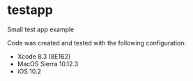 # testapp
Small test app example

Code was created and tested with the following configuration:
  - Xcode 8.3 (8E162)
  - MacOS Sierra 10.12.3
  - iOS 10.2
